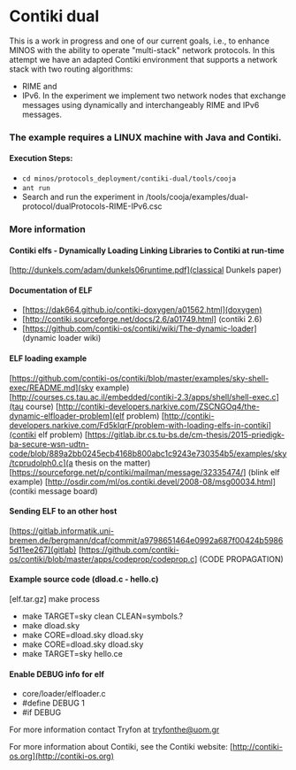 Contiki dual
============================

This is a work in progress and one of our current goals, i.e., to enhance MINOS with the ability to operate "multi-stack" network protocols. In this attempt we have an adapted Contiki environment that supports a network stack with two routing algorithms: 
* RIME and 
* IPv6. 
In the experiment we implement two network nodes that exchange messages using dynamically and interchangeably RIME and IPv6 messages.

### The example requires a LINUX machine with Java and Contiki. 

#### Execution Steps: 
* ```cd minos/protocols_deployment/contiki-dual/tools/cooja```
* ```ant run```
* Search and run the experiment in /tools/cooja/examples/dual-protocol/dualProtocols-RIME-IPv6.csc 

### More information

#### Contiki elfs - Dynamically Loading Linking Libraries to Contiki at run-time
[http://dunkels.com/adam/dunkels06runtime.pdf](classical Dunkels paper)

#### Documentation of ELF
* [https://dak664.github.io/contiki-doxygen/a01562.html](doxygen)
* [http://contiki.sourceforge.net/docs/2.6/a01749.html] (contiki 2.6)
* [https://github.com/contiki-os/contiki/wiki/The-dynamic-loader] (dynamic loader wiki)

#### ELF loading example
[https://github.com/contiki-os/contiki/blob/master/examples/sky-shell-exec/README.md](sky example)
[http://courses.cs.tau.ac.il/embedded/contiki-2.3/apps/shell/shell-exec.c](tau course)
[http://contiki-developers.narkive.com/ZSCNGOq4/the-dynamic-elfloader-problem](elf problem)
[http://contiki-developers.narkive.com/Fd5kIqrF/problem-with-loading-elfs-in-contiki](contiki elf problem)
[https://gitlab.ibr.cs.tu-bs.de/cm-thesis/2015-priedigk-ba-secure-wsn-udtn-code/blob/889a2bb0245ecb4168b800abc1c9243e730354b5/examples/sky/tcprudolph0.c](a thesis on the matter)
[https://sourceforge.net/p/contiki/mailman/message/32335474/] (blink elf example)
[http://osdir.com/ml/os.contiki.devel/2008-08/msg00034.html] (contiki message board)

#### Sending ELF to an other host
[https://gitlab.informatik.uni-bremen.de/bergmann/dcaf/commit/a9798651464e0992a687f00424b59865d11ee267](gitlab)
[https://github.com/contiki-os/contiki/blob/master/apps/codeprop/codeprop.c] (CODE PROPAGATION)

#### Example source code (dload.c - hello.c)
[elf.tar.gz]
make process
* make TARGET=sky clean CLEAN=symbols.?
* make dload.sky
* make CORE=dload.sky dload.sky
* make CORE=dload.sky dload.sky
* make TARGET=sky hello.ce
#### Enable DEBUG info for elf
* core/loader/elfloader.c
* #define DEBUG 1
* #if DEBUG


For more information contact Tryfon at tryfonthe@uom.gr

For more information about Contiki, see the Contiki website:
[http://contiki-os.org](http://contiki-os.org)
